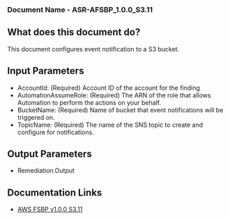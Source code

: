 ### Document Name - ASR-AFSBP_1.0.0_S3.11

## What does this document do?
This document configures event notification to a S3 bucket.

## Input Parameters
* AccountId: (Required) Account ID of the account for the finding
* AutomationAssumeRole: (Required) The ARN of the role that allows Automation to perform the actions on your behalf.
* BucketName: (Required) Name of bucket that event notifications will be triggered on.
* TopicName: (Required) The name of the SNS topic to create and configure for notifications.

## Output Parameters
* Remediation.Output

## Documentation Links
* [AWS FSBP v1.0.0 S3.11](https://docs.aws.amazon.com/securityhub/latest/userguide/securityhub-standards-fsbp-controls.html#fsbp-s3-11)